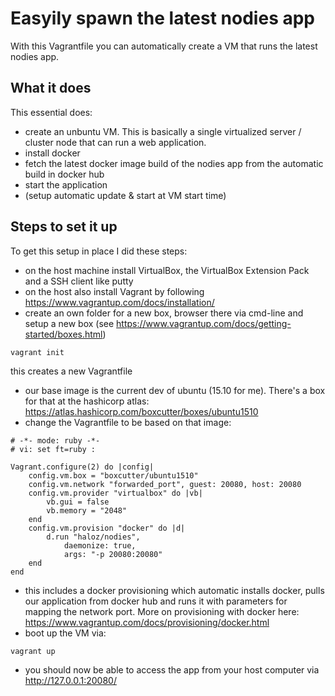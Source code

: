 Easyily spawn the latest nodies app
=====================
With this Vagrantfile you can automatically create a VM that runs the latest nodies app. 

What it does
-------------
This essential does:
* create an unbuntu VM. This is basically a single virtualized server / cluster node that can run a web application.
* install docker
* fetch the latest docker image build of the nodies app from the automatic build in docker hub
* start the application
* (setup automatic update & start at VM start time)

Steps to set it up
-------------
To get this setup in place I did these steps:
* on the host machine install VirtualBox, the VirtualBox Extension Pack and a SSH client like putty
* on the host also install Vagrant by following https://www.vagrantup.com/docs/installation/
* create an own folder for a new box, browser there via cmd-line and setup a new box (see https://www.vagrantup.com/docs/getting-started/boxes.html)
```
vagrant init
```
this creates a new Vagrantfile
* our base image is the current dev of ubuntu (15.10 for me). There's a box for that at the hashicorp atlas: https://atlas.hashicorp.com/boxcutter/boxes/ubuntu1510
* change the Vagrantfile to be based on that image:
```
# -*- mode: ruby -*-
# vi: set ft=ruby :

Vagrant.configure(2) do |config|
    config.vm.box = "boxcutter/ubuntu1510"
    config.vm.network "forwarded_port", guest: 20080, host: 20080
    config.vm.provider "virtualbox" do |vb|
        vb.gui = false
        vb.memory = "2048"
    end
    config.vm.provision "docker" do |d|
        d.run "haloz/nodies",
            daemonize: true,
            args: "-p 20080:20080"
    end
end
```
* this includes a docker provisioning which automatic installs docker, pulls our application from docker hub and runs it with parameters for mapping the network port. More on provisioning with docker here: https://www.vagrantup.com/docs/provisioning/docker.html
* boot up the VM via:
```
vagrant up
```
* you should now be able to access the app from your host computer via http://127.0.0.1:20080/